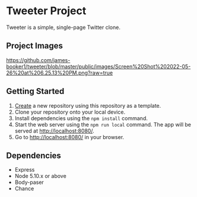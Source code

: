 # Tweeter Project

Tweeter is a simple, single-page Twitter clone.

## Project Images

https://github.com/james-booker1/tweeter/blob/master/public/images/Screen%20Shot%202022-05-26%20at%206.25.13%20PM.png?raw=true

## Getting Started 

1. [Create](https://docs.github.com/en/repositories/creating-and-managing-repositories/creating-a-repository-from-a-template) a new repository using this repository as a template.
2. Clone your repository onto your local device.
3. Install dependencies using the `npm install` command.
3. Start the web server using the `npm run local` command. The app will be served at <http://localhost:8080/>.
4. Go to <http://localhost:8080/> in your browser.

## Dependencies

- Express
- Node 5.10.x or above
- Body-paser
- Chance
